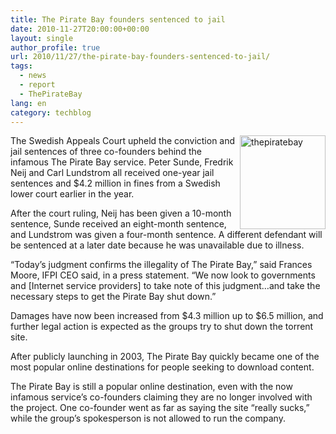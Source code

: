 ```yaml
---
title: The Pirate Bay founders sentenced to jail
date: 2010-11-27T20:00:00+00:00
layout: single
author_profile: true
url: 2010/11/27/the-pirate-bay-founders-sentenced-to-jail/
tags:
  - news
  - report
  - ThePirateBay
lang: en
category: techblog
---
```

[<img title="thepiratebay" border="0" alt="thepiratebay" align="right" src="http://lh3.ggpht.com/_vaUVXcmC3OI/TPFcORd480I/AAAAAAAADO0/7bqiPpmpLKs/thepiratebay_thumb%5B2%5D.png?imgmax=800" width="137" height="150" />](http://lh6.ggpht.com/_vaUVXcmC3OI/TPFcMo9KceI/AAAAAAAADOw/wYY_R5Nzneg/s1600-h/thepiratebay%5B6%5D.png)The Swedish Appeals Court upheld the conviction and jail sentences of three co-founders behind the infamous The Pirate Bay service. Peter Sunde, Fredrik Neij and Carl Lundstrom all received one-year jail sentences and $4.2 million in fines from a Swedish lower court earlier in the year.

After the court ruling, Neij has been given a 10-month sentence, Sunde received an eight-month sentence, and Lundstrom was given a four-month sentence. A different defendant will be sentenced at a later date because he was unavailable due to illness.

“Today’s judgment confirms the illegality of The Pirate Bay,” said Frances Moore, IFPI CEO said, in a press statement. “We now look to governments and [Internet service providers] to take note of this judgment…and take the necessary steps to get the Pirate Bay shut down.”

Damages have now been increased from $4.3 million up to $6.5 million, and further legal action is expected as the groups try to shut down the torrent site.

After publicly launching in 2003, The Pirate Bay quickly became one of the most popular online destinations for people seeking to download content.

The Pirate Bay is still a popular online destination, even with the now infamous service’s co-founders claiming they are no longer involved with the project. One co-founder went as far as saying the site “really sucks,” while the group’s spokesperson is not allowed to run the company.